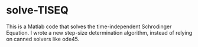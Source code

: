 # solve-TISEQ
This is a Matlab code that solves the time-independent Schrodinger Equation.
I wrote a new step-size determination algorithm, instead of relying on canned solvers like ode45.
